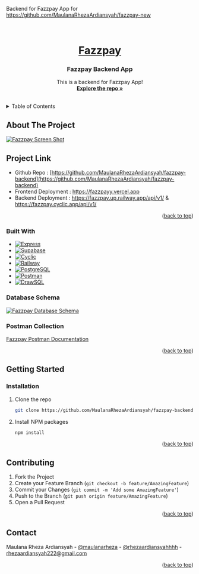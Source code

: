Backend for Fazzpay App for https://github.com/MaulanaRhezaArdiansyah/fazzpay-new

<a name="fazzpay-top"></a>
<br />
<div align="center">
  <a href="https://fazzpayy.vercel.app/">
    <h1>Fazzpay</h1>
  </a>

  <h3 align="center">Fazzpay Backend App</h3>

  <p align="center">
    This is a backend for Fazzpay App!
    <br />
    <a href="https://github.com/MaulanaRhezaArdiansyah/fazzpay-backend"><strong>Explore the repo »</strong></a>
    <br />
    <br />
  </p>
</div>

<!-- TABLE OF CONTENTS -->
<details>
  <summary>Table of Contents</summary>
  <ol>
    <li>
      <a href="#about-the-project">About The Project</a>
      <ul>
        <li><a href="#built-with">Built With</a></li>
      </ul>
    </li>
    <li>
      <a href="#getting-started">Getting Started</a>
      <ul>
        <li><a href="#installation">Installation</a></li>
      </ul>
    </li>
    <li><a href="#contributing">Contributing</a></li>
    <li><a href="#contact">Contact</a></li>
  </ol>
</details>


<!-- ABOUT THE PROJECT -->
## About The Project

[![Fazzpay Screen Shot][product-screenshot]](https://fazzpayy.vercel.app/)


## Project Link
* Github Repo : [https://github.com/MaulanaRhezaArdiansyah/fazzpay-backend](https://github.com/MaulanaRhezaArdiansyah/fazzpay-backend)
* Frontend Deployment : https://fazzpayy.vercel.app
* Backend Deployment : https://fazzpay.up.railway.app/api/v1/ & https://fazzpay.cyclic.app/api/v1/

<p align="right">(<a href="#fazzpay-top">back to top</a>)</p>



### Built With

* [![Express][Express.js]][Express-url]
* [![Supabase][Supabase]][Supabase-url]
* [![Cyclic][Cyclic]][Cyclic-url]
* [![Railway][Railway]][Railway-url]
* [![PostgreSQL][PostgreSQL]][PostgreSQL-url]
* [![Postman][Postman]][Postman-url]
* [![DrawSQL][DrawSQL]][Drawsql-url]


### Database Schema

[![Fazzpay Database Schema][fazzpay-db-schema]](https://drawsql.app/teams/me-410/diagrams/fazzpay)


### Postman Collection

[Fazzpay Postman Documentation](https://documenter.getpostman.com/view/23895523/2s93JwPhxk)



<p align="right">(<a href="#fazzpay-top">back to top</a>)</p>



<!-- GETTING STARTED -->
## Getting Started


### Installation

1. Clone the repo
   ```sh
   git clone https://github.com/MaulanaRhezaArdiansyah/fazzpay-backend.git
   ```
2. Install NPM packages
   ```sh
   npm install
   ```

<p align="right">(<a href="#fazzpay-top">back to top</a>)</p>



<!-- CONTRIBUTING -->
## Contributing

1. Fork the Project
2. Create your Feature Branch (`git checkout -b feature/AmazingFeature`)
3. Commit your Changes (`git commit -m 'Add some AmazingFeature'`)
4. Push to the Branch (`git push origin feature/AmazingFeature`)
5. Open a Pull Request

<p align="right">(<a href="#fazzpay-top">back to top</a>)</p>



<!-- CONTACT -->
## Contact

Maulana Rheza Ardiansyah - [@maulanarheza](https://www.linkedin.com/in/maulanarheza/) - [@rhezaardiansyahhhh](https://instagram.com/rhezaardiansyahhhh) - rhezaardiansyah222@gmail.com

<p align="right">(<a href="#kopiku-top">back to top</a>)</p>


<!-- LINKS -->
[product-screenshot]: https://fazzpay.up.railway.app/images/fazzpay-landing.png
[fazzpay-db-schema]: https:///fazzpay.up.railway.app/images/db-schema.png
[Express.js]: https://img.shields.io/badge/Express.js-20232A?style=for-the-badge&logo=express&logoColor=61DAFB
[Express-url]: https://expressjs.com/
[Supabase]: https://img.shields.io/badge/Supabase-20232A?style=for-the-badge&logo=supabase&logoColor=61DAFB
[Supabase-url]: https://supabase.com/
[Cyclic]: https://img.shields.io/badge/Cyclic.sh-20232A?style=for-the-badge&logo=cyclic.sh&logoColor=61DAFB
[Cyclic-url]: http://www.cyclic.sh/
[Railway]: https://img.shields.io/badge/Railway-20232A?style=for-the-badge&logo=railway&logoColor=61DAFB
[Railway-url]: http://www.railway.app/
[PostgreSQL]: https://img.shields.io/badge/PostgreSQL-20232A?style=for-the-badge&logo=postgresql&logoColor=61DAFB
[PostgreSQL-url]: https://www.postgresql.org/
[Postman]: https://img.shields.io/badge/Postman-20232A?style=for-the-badge&logo=postman&logoColor=61DAFB
[Postman-url]: https://www.postman.com/
[DrawSQL]: https://img.shields.io/badge/Drawsql-20232A?style=for-the-badge&logo=drawsql&logoColor=61DAFB
[Drawsql-url]: https://drawsql.app/


